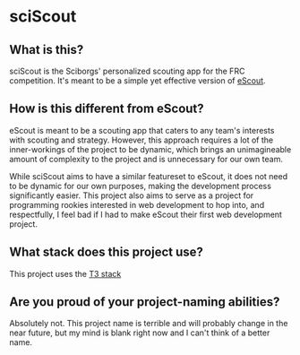 # sciScout

## What is this?

sciScout is the Sciborgs' personalized scouting app for the FRC competition. It's meant to be a simple yet effective version of [eScout](https://github.com/SciBorgs/eScout).

## How is this different from eScout?

eScout is meant to be a scouting app that caters to any team's interests with scouting and strategy. However, this approach requires a lot of the inner-workings of the project to be dynamic, which brings an unimagineable amount of complexity to the project and is unnecessary for our own team. 

While sciScout aims to have a similar featureset to eScout, it does not need to be dynamic for our own purposes, making the development process significantly easier. This project also aims to serve as a project for programming rookies interested in web development to hop into, and respectfully, I feel bad if I had to make eScout their first web development project.

## What stack does this project use?

This project uses the [T3 stack]()

## Are you proud of your project-naming abilities?

Absolutely not. This project name is terrible and will probably change in the near future, but my mind is blank right now and I can't think of a better name.

